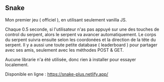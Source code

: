 ## Snake 

Mon premier jeu ( officiel ), en utilisant seulement vanilla JS.

Chaque 0.5 seconde, si l'utilisateur n'as pas appuyé sur une des touches de control du serpent, alors
le serpent va avancer automatiquement. 
Le corps du serpent suivra ensuite selon les coordonées et la direction de la tête du serpent.
Il y a aussi une toute petite database ( leaderboard ) pour partager avec ses amis, seulement avec les méthodes POST & GET.

Aucune librarie n'a été utilisée, donc rien à installer pour essayer localement.

Disponible en ligne : https://snake-plus.netlify.app/






